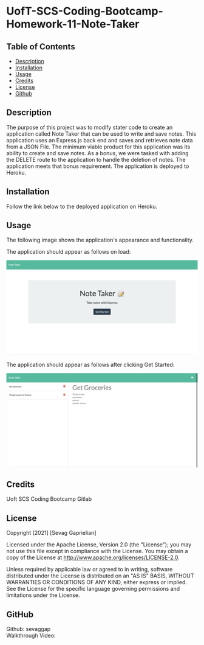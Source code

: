 # UofT-SCS-Coding-Bootcamp-Homework-11-Note-Taker

## Table of Contents
* [Description](#desc) <br>
* [Installation](#install) <br>
* [Usage](#usage) <br>
* [Credits](#credits) <br>
* [License](#license) <br>
* [Github](#github) <br>

<a name="desc"></a>
## Description

The purpose of this project was to modify stater code to create an application called Note Taker that can be used to write and save notes. This application uses an Express.js back end and saves and retrieves note data from a JSON File. The minimum viable product for this application was its ability to create and save notes. As a bonus, we were tasked with adding the DELETE route to the application to handle the deletion of notes. The application meets that bonus requirement. The application is deployed to Heroku.

<a name="install"></a>
## Installation
Follow the link below to the deployed application on Heroku.
 
 <a name="usage"></a>
## Usage
The following image shows the application's appearance and functionality.

The application should appear as follows on load:

![Node index.js command executed](./imgs/Application-Screenshot-1.png)

The application should appear as follows after clicking Get Started:

![Application success](./imgs/Application-Screenshot-2.png)

 <a name="Credits"></a>
## Credits
Uoft SCS Coding Bootcamp Gitlab

 <a name="License"></a>
## License
Copyright [2021] [Sevag Gaprielian]

Licensed under the Apache License, Version 2.0 (the "License"); you may not use this file except in compliance with the License.
You may obtain a copy of the License at http://www.apache.org/licenses/LICENSE-2.0.

Unless required by applicable law or agreed to in writing, software
distributed under the License is distributed on an "AS IS" BASIS,
WITHOUT WARRANTIES OR CONDITIONS OF ANY KIND, either express or implied.
See the License for the specific language governing permissions and
limitations under the License.

 <a name="github"></a>
## GitHub
Github: sevaggap <br>
Walkthrough Video: